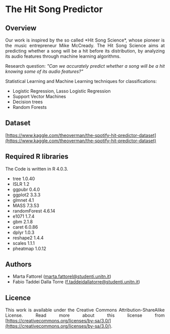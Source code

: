 # The Hit Song Predictor

## Overview

<div align="justify">Our work is inspired by the so called *Hit Song Science*, whose pioneer is the music entrepreneur Mike McCready. The Hit Song Science aims at predicting whether a song will be a hit before its distribution, by analyzing its audio features through machine learning algorithms. 

Research question: *"Can we accurately predict whether a song will be a hit knowing some of its audio features?"* 

Statistical Learning and Machine Learning techniques for classifications:
* Logistic Regression, Lasso Logistic Regression
* Support Vector Machines
* Decision trees
* Random Forests

## Dataset

[https://www.kaggle.com/theoverman/the-spotify-hit-predictor-dataset](https://www.kaggle.com/theoverman/the-spotify-hit-predictor-dataset)

## Required R libraries
The Code is written in R 4.0.3.
 * tree 1.0.40
 * ISLR 1.2
 * ggpubr 0.4.0
 * ggplot2 3.3.3
 * glmnet 4.1
 * MASS 7.3.53
 * randomForest 4.6.14
 * e1071 1.7.4
 * gbm 2.1.8
 * caret 6.0.86
 * dplyr 1.0.3
 * reshape2 1.4.4
 * scales 1.1.1
 * pheatmap 1.0.12

## Authors

* Marta Fattorel (marta.fattorel@studenti.unitn.it)
* Fabio Taddei Dalla Torre (f.taddeidallatorre@studenti.unitn.it)

## Licence

This work is available under the Creative Commons Attribution-ShareAlike License. Read more about this license from [https://creativecommons.org/licenses/by-sa/3.0/](https://creativecommons.org/licenses/by-sa/3.0/).
</div>
